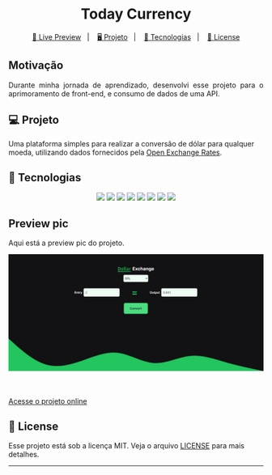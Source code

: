 <h1 align="center">
  Today Currency
</h1>

<p align="center">
  <a href="https://today-currency.vercel.app/">🔗 Live Preview</a>&nbsp;&nbsp;&nbsp;|&nbsp;&nbsp;&nbsp;
  <a href="#-projeto">🖥️ Projeto</a>&nbsp;&nbsp;&nbsp;|&nbsp;&nbsp;&nbsp;
  <a href="#-tecnologias">🚀 Tecnologias</a>&nbsp;&nbsp;&nbsp;|&nbsp;&nbsp;&nbsp;
  <a href="#-license">📝 License</a>
</p>

## Motivação

<p align="justify">Durante minha jornada de aprendizado, desenvolvi esse projeto para o aprimoramento de front-end, e consumo de dados de uma API.</p>

## 💻 Projeto

Uma plataforma simples para realizar a conversão de dólar para qualquer moeda, utilizando dados fornecidos pela <a href="https://openexchangerates.org/" target="_blank">Open Exchange Rates</a>.

## 🚀 Tecnologias

<p align="center">

  <img src="https://img.shields.io/badge/react-%2320232a.svg?style=for-the-badge&logo=react&logoColor=%2361DAFB" />
  <img src="https://img.shields.io/badge/TypeScript-007ACC?style=for-the-badge&logo=typescript&logoColor=white" />
<img src="https://img.shields.io/badge/Tailwind%20CSS-06B6D4.svg?style=for-the-badge&logo=Tailwind%20CSS&logoColor=white"/>
  <img src="https://img.shields.io/badge/-Axios-5A29E4?logo=axios&logoColor=white&style=for-the-badge" />
  <img src="https://img.shields.io/badge/TanStack%20Query-FF4154.svg?style=for-the-badge&logo=reactquery&logoColor=white" />
  <img src="https://img.shields.io/badge/GitHub-040507?style=for-the-badge&logo=github&logoColor=white"/>
<img src="https://img.shields.io/badge/Git-E34F26?style=for-the-badge&logo=git&logoColor=white"/>
<img src="https://img.shields.io/badge/VERCEL-000000.svg?style=for-the-badge&logo=vercel&logoColor=white"/>
</p>

## Preview pic

<p>Aqui está a preview pic do projeto.</p>

 <div align="center">
 <img src=".github/preview.jpg?raw=true" width: 700px/>
 </div>
</br>
</br>


[Acesse o projeto online](https://today-currency.vercel.app/)
## 📝 License

Esse projeto está sob a licença MIT. Veja o arquivo [LICENSE](LICENSE) para mais detalhes.

---
